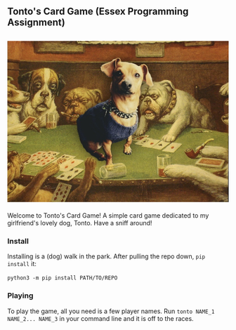 ## Tonto's Card Game (Essex Programming Assignment)
![Tonto Cards](tonto_cards.jpg)
-
Welcome to Tonto's Card Game! A simple card game dedicated to my girlfriend's lovely dog, Tonto. Have a sniff around!

### Install
Installing is a (dog) walk in the park. After pulling the repo down, `pip install` it:

`python3 -m pip install PATH/TO/REPO`

### Playing
To play the game, all you need is a few player names. Run `tonto NAME_1 NAME_2... NAME_3`
in your command line and it is off to the races.
